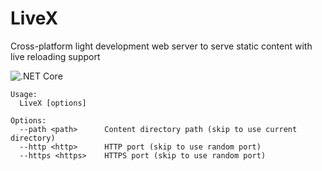 # LiveX
Cross-platform light development web server to serve static content with live reloading support

![.NET Core](https://github.com/ababik/LiveX/workflows/.NET%20Core/badge.svg)

```
Usage:
  LiveX [options]

Options:
  --path <path>      Content directory path (skip to use current directory)
  --http <http>      HTTP port (skip to use random port)
  --https <https>    HTTPS port (skip to use random port)
```
